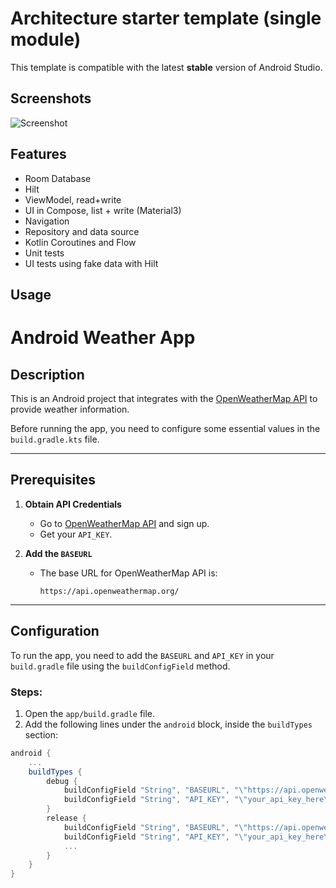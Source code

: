 Architecture starter template (single module)
==================

This template is compatible with the latest **stable** version of Android Studio.

## Screenshots
![Screenshot](https://github.com/android/architecture-templates/raw/main/screenshots.png)

## Features

* Room Database
* Hilt
* ViewModel, read+write
* UI in Compose, list + write (Material3)
* Navigation
* Repository and data source
* Kotlin Coroutines and Flow
* Unit tests
* UI tests using fake data with Hilt

## Usage

# Android Weather App

## Description
This is an Android project that integrates with the [OpenWeatherMap API](https://api.openweathermap.org) to provide weather information.

Before running the app, you need to configure some essential values in the `build.gradle.kts` file.

---

## Prerequisites

1. **Obtain API Credentials**
    - Go to [OpenWeatherMap API](https://api.openweathermap.org) and sign up.
    - Get your `API_KEY`.

2. **Add the `BASEURL`**
    - The base URL for OpenWeatherMap API is:
      ```
      https://api.openweathermap.org/
      ```

---

## Configuration

To run the app, you need to add the `BASEURL` and `API_KEY` in your `build.gradle` file using the `buildConfigField` method.

### Steps:

1. Open the `app/build.gradle` file.
2. Add the following lines under the `android` block, inside the `buildTypes` section:

```gradle
android {
    ...
    buildTypes {
        debug {
            buildConfigField "String", "BASEURL", "\"https://api.openweathermap.org/\""
            buildConfigField "String", "API_KEY", "\"your_api_key_here\""
        }
        release {
            buildConfigField "String", "BASEURL", "\"https://api.openweathermap.org/\""
            buildConfigField "String", "API_KEY", "\"your_api_key_here\""
            ...
        }
    }
}
